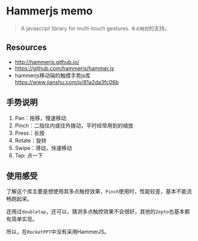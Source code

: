 # Hammerjs memo

> A javascript library for multi-touch gestures. `多点触控`的支持。

## Resources

* <http://hammerjs.github.io/>
* <https://github.com/hammerjs/hammer.js>
* hammerjs移动端的触摸手势js库 <https://www.jianshu.com/p/81a2da3fc06b>


## 手势说明

1. Pan：拖移，慢速移动
2. Pinch：二指往内或往外拨动，平时经常用到的缩放
3. Press：长按
4. Rotate：旋转
5. Swipe：滑动，快速移动
6. Tap: 点一下


## 使用感受

了解这个库主要是想使用其多点触控效果，`Pinch`使用时，性能较差，基本不能流畅跑起来。

还用过`doubletap`，还可以，猜测多点触控效果不会很好，其他的`Zepto`也基本都有简单实现。

所以，在`RocketPPT`中没有采用HammerJS。
